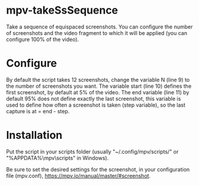 # mpv-takeSsSequence
Take a sequence of equispaced screenshots. You can configure the number of screenshots and the video fragment to which it will be applied (you can configure 100% of the video).

# Configure
By default the script takes 12 screenshots, change the variable N (line 9) to the number of screenshots you want. The variable start (line 10) defines the first screenshot, by default at 5% of the video. The end variable (line 11) by default 95% does not define exactly the last screenshot, this variable is used to define how often a screenshot is taken (step variable), so the last capture is at = end - step.

# Installation
Put the script in your scripts folder (usually "~/.config/mpv/scripts/" or "%APPDATA%\mpv\scripts" in Windows).

Be sure to set the desired settings for the screenshot, in your configuration file (mpv.conf), https://mpv.io/manual/master/#screenshot.

